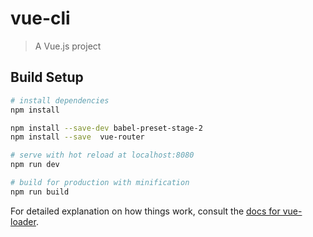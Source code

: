 # vue-cli

> A Vue.js project

## Build Setup

``` bash
# install dependencies
npm install

npm install --save-dev babel-preset-stage-2
npm install --save  vue-router

# serve with hot reload at localhost:8080
npm run dev

# build for production with minification
npm run build
```

For detailed explanation on how things work, consult the [docs for vue-loader](http://vuejs.github.io/vue-loader).
